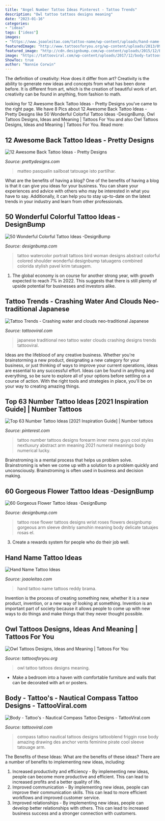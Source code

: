 ```yaml
---
title: "Angel Number Tattoo Ideas Pinterest - Tattoo Trends"
description: "Owl tattoo tattoos designs meaning"
date: "2023-01-16"
categories:
- "ideas"
tags: ["ideas"]
images:
- "https://www.joaoleitao.com/tattoo-name/wp-content/uploads/hand-name-tattoo-design.jpg"
featuredImage: "http://www.tattoosforyou.org/wp-content/uploads/2013/09/Owl-Tattoo-Design-768x1024.jpg"
featured_image: "http://cdn.designbump.com/wp-content/uploads/2015/12/Beautiful-Flower-Tattoo-Designs-For-Women-39.jpg"
image: "https://tattooviral.com/wp-content/uploads/2017/12/body-tattoos-nautical-compass-tattoo-designs.jpg"
ShowToc: true
author: "Nannie Corwin"
---
```



The definition of creativity: How does it differ from art?
Creativity is the ability to generate new ideas and concepts from what has been done before. It is different from art, which is the creation of beautiful work of art. creativity can be found in anything, from fashion to math.

	

		
looking for 12 Awesome Back Tattoo Ideas - Pretty Designs you've came to the right page. We have 8 Pics about 12 Awesome Back Tattoo Ideas - Pretty Designs like 50 Wonderful Colorful Tattoo Ideas -DesignBump, Owl Tattoos Designs, Ideas and Meaning | Tattoos For You and also Owl Tattoos Designs, Ideas and Meaning | Tattoos For You. Read more:
		
    
## 12 Awesome Back Tattoo Ideas - Pretty Designs

<img loading=lazy src="https://www.prettydesigns.com/wp-content/uploads/2014/12/Boat-Back-Tattoo.jpg" onerror="this.onerror=null;this.src='https://tse4.mm.bing.net/th?id=OIP.hBV2ubZnDJgIPd2QMQ3eXgHaMO&amp;pid=15.1';" alt="12 Awesome Back Tattoo Ideas - Pretty Designs">

_Source: prettydesigns.com_

>matteo pasqualin sailboat tatouage isto partilhar. 

	

What are the benefits of having a blog?
One of the benefits of having a blog is that it can give you ideas for your business. You can share your experiences and advice with others who may be interested in what you have to say. Additionally, it can help you to stay up-to-date on the latest trends in your industry and learn from other professionals.

    
## 50 Wonderful Colorful Tattoo Ideas -DesignBump

<img loading=lazy src="http://cdn.designbump.com/wp-content/uploads/2015/12/Watercolor-Portrait.jpg" onerror="this.onerror=null;this.src='https://tse2.mm.bing.net/th?id=OIP.rckJXSk93hMh0fCvMSJOCwHaLH&amp;pid=15.1';" alt="50 Wonderful Colorful Tattoo Ideas -DesignBump">

_Source: designbump.com_

>tattoo watercolor portrait tattoos bird woman designs abstract colorful colored shoulder wonderful designbump tatuagens combined colorida stylish pavel krim tatuagem. 

	

1. The global economy is on course for another strong year, with growth expected to reach 7% in 2022. This suggests that there is still plenty of upside potential for businesses and investors alike.

    
## Tattoo Trends - Crashing Water And Clouds Neo-traditional Japanese

<img loading=lazy src="https://tattooviral.com/wp-content/uploads/2018/09/Tattoo-Trends-Crashing-water-and-clouds-neo-traditional-Japanese.jpg" onerror="this.onerror=null;this.src='https://tse3.mm.bing.net/th?id=OIP.00S0PWpMvcOn_iLMRT_dlgHaMh&amp;pid=15.1';" alt="Tattoo Trends - Crashing water and clouds neo-traditional Japanese">

_Source: tattooviral.com_

>japanese traditional neo tattoo water clouds crashing designs trends tattooviral. 

	

Ideas are the lifeblood of any creative business. Whether you're brainstorming a new product, designating a new category for your business, or just thinking of ways to improve your current operations, ideas are essential to any successful effort. Ideas can be found in anything and everything, so be sure to explore all of your options before settling on a course of action. With the right tools and strategies in place, you'll be on your way to creating amazing things.

    
## Top 63 Number Tattoo Ideas [2021 Inspiration Guide] | Number Tattoos

<img loading=lazy src="https://i.pinimg.com/736x/89/63/d5/8963d5d0ee9642952a78b779304d914b.jpg" onerror="this.onerror=null;this.src='https://tse4.mm.bing.net/th?id=OIP.YtdoLVVIUWcj2bi4Bl6iCQHaHa&amp;pid=15.1';" alt="Top 63 Number Tattoo Ideas [2021 Inspiration Guide] | Number tattoos">

_Source: pinterest.com_

>tattoo number tattoos designs forearm inner mens guys cool styles nextluxury abstract arm meaning 2021 numeral meanings body numerical lucky. 

	

Brainstroming is a mental process that helps us problem solve. Brainstroming is when we come up with a solution to a problem quickly and unconsciously. Brainstroming is often used in business and decision making.

    
## 60 Gorgeous Flower Tattoo Ideas -DesignBump

<img loading=lazy src="http://cdn.designbump.com/wp-content/uploads/2015/12/Beautiful-Flower-Tattoo-Designs-For-Women-39.jpg" onerror="this.onerror=null;this.src='https://tse4.mm.bing.net/th?id=OIP.8x6Y-k_EJzWE8HY84l-_MAHaN4&amp;pid=15.1';" alt="60 Gorgeous Flower Tattoo Ideas -DesignBump">

_Source: designbump.com_

>tattoo rose flower tattoos designs wrist roses flowers designbump gorgeous arm sleeve dmitriy samohin meaning body delicate tatuajes rosas el. 

	

3. Create a rewards system for people who do their job well.

    
## Hand Name Tattoo Ideas

<img loading=lazy src="https://www.joaoleitao.com/tattoo-name/wp-content/uploads/hand-name-tattoo-design.jpg" onerror="this.onerror=null;this.src='https://tse3.mm.bing.net/th?id=OIP.di4egZRcMq5hzkr8Etc84QHaJ4&amp;pid=15.1';" alt="Hand Name Tattoo Ideas">

_Source: joaoleitao.com_

>hand tattoo name tattoos reddy brama. 

	

Invention is the process of creating something new, whether it is a new product, invention, or a new way of looking at something. Invention is an important part of society because it allows people to come up with new ways to do things and make things that they never thought possible.

    
## Owl Tattoos Designs, Ideas And Meaning | Tattoos For You

<img loading=lazy src="http://www.tattoosforyou.org/wp-content/uploads/2013/09/Owl-Tattoo-Design-768x1024.jpg" onerror="this.onerror=null;this.src='https://tse4.mm.bing.net/th?id=OIP.sacIvdH97IWTUZBYEcjRbgHaJ4&amp;pid=15.1';" alt="Owl Tattoos Designs, Ideas and Meaning | Tattoos For You">

_Source: tattoosforyou.org_

>owl tattoo tattoos designs meaning. 

	

- Make a bedroom into a haven with comfortable furniture and walls that can be decorated with art or posters.

    
## Body - Tattoo&#039;s - Nautical Compass Tattoo Designs - TattooViral.com

<img loading=lazy src="https://tattooviral.com/wp-content/uploads/2017/12/body-tattoos-nautical-compass-tattoo-designs.jpg" onerror="this.onerror=null;this.src='https://tse2.mm.bing.net/th?id=OIP.cdxxxweh_jLy0AhQGT5asQHaQV&amp;pid=15.1';" alt="Body - Tattoo&#039;s - Nautical Compass Tattoo Designs - TattooViral.com">

_Source: tattooviral.com_

>compass tattoo nautical tattoos designs tattooblend friggin rose body amazing drawing des anchor vents feminine pirate cool sleeve tatouage arm. 

	

The Benefits of these Ideas: What are the benefits of these ideas?
There are a number of benefits to implementing new ideas, including: 
1. Increased productivity and efficiency - By implementing new ideas, people can become more productive and efficient. This can lead to increased profits and a better quality of life. 
2. Improved communication - By implementing new ideas, people can improve their communication skills. This can lead to more efficient workflows and improved customer service. 
3. Improved relationships - By implementing new ideas, people can develop better relationships with others. This can lead to increased business success and a stronger connection with customers.

